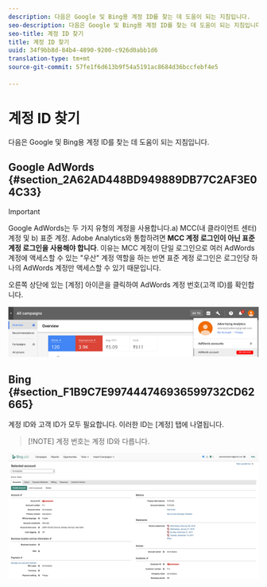 ```yaml
---
description: 다음은 Google 및 Bing용 계정 ID를 찾는 데 도움이 되는 지침입니다.
seo-description: 다음은 Google 및 Bing용 계정 ID를 찾는 데 도움이 되는 지침입니다.
seo-title: 계정 ID 찾기
title: 계정 ID 찾기
uuid: 34f9bb8d-84b4-4890-9200-c926d0abb1d6
translation-type: tm+mt
source-git-commit: 57fe1f6d613b9f54a5191ac8684d36bccfebf4e5

---
```



# 계정 ID 찾기

다음은 Google 및 Bing용 계정 ID를 찾는 데 도움이 되는 지침입니다.

## Google AdWords {#section_2A62AD448BD949889DB77C2AF3E04C33}

>[!IMPORTANT]
>
>Google AdWords는 두 가지 유형의 계정을 사용합니다.a) MCC(내 클라이언트 센터) 계정 및 b) 표준 계정. Adobe Analytics와 통합하려면 **MCC 계정 로그인이 아닌 표준 계정 로그인을 사용해야 합니다**. 이유는 MCC 계정이 단일 로그인으로 여러 AdWords 계정에 액세스할 수 있는 "우산" 계정 역할을 하는 반면 표준 계정 로그인은 로그인당 하나의 AdWords 계정만 액세스할 수 있기 때문입니다.

오른쪽 상단에 있는 [계정] 아이콘을 클릭하여 AdWords 계정 번호(고객 ID)를 확인합니다.

![](assets/google_account.png)

## Bing {#section_F1B9C7E997444746936599732CD62665}

계정 ID와 고객 ID가 모두 필요합니다. 이러한 ID는 [계정] 탭에 나열됩니다.

> [!NOTE] 계정 번호는 계정 ID와 다릅니다.

![](assets/bing_id.png)
